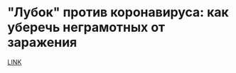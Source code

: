 # "Лубок" против коронавируса: как уберечь неграмотных от заражения



[LINK](https://varlamov.ru/3890910.html)